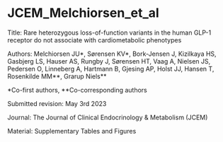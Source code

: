 # JCEM_Melchiorsen_et_al

Title: Rare heterozygous loss-of-function variants in the human GLP-1 receptor do not associate with cardiometabolic phenotypes

Authors: Melchiorsen JU*, Sørensen KV*, Bork-Jensen J, Kizilkaya HS, Gasbjerg LS, Hauser AS, Rungby J, Sørensen HT, Vaag A, Nielsen JS, Pedersen O, Linneberg A, Hartmann B, Gjesing AP, Holst JJ, Hansen T, Rosenkilde MM**, Grarup Niels**

*Co-first authors, **Co-corresponding authors

Submitted revision: May 3rd 2023

Journal: The Journal of Clinical Endocrinology & Metabolism (JCEM)

Material: Supplementary Tables and Figures
